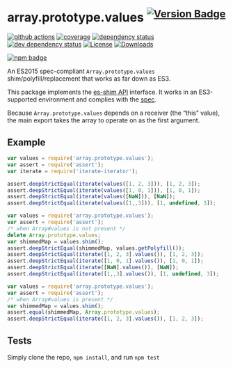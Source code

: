 # array.prototype.values <sup>[![Version Badge][npm-version-svg]][package-url]</sup>

[![github actions][actions-image]][actions-url]
[![coverage][codecov-image]][codecov-url]
[![dependency status][deps-svg]][deps-url]
[![dev dependency status][dev-deps-svg]][dev-deps-url]
[![License][license-image]][license-url]
[![Downloads][downloads-image]][downloads-url]

[![npm badge][npm-badge-png]][package-url]

An ES2015 spec-compliant `Array.prototype.values` shim/polyfill/replacement that works as far down as ES3.

This package implements the [es-shim API](https://github.com/es-shims/api) interface. It works in an ES3-supported environment and complies with the [spec](https://www.ecma-international.org/ecma-262/6.0/).

Because `Array.prototype.values` depends on a receiver (the “this” value), the main export takes the array to operate on as the first argument.

## Example

```js
var values = require('array.prototype.values');
var assert = require('assert');
var iterate = require('iterate-iterator');

assert.deepStrictEqual(iterate(values([1, 2, 3])), [1, 2, 3]);
assert.deepStrictEqual(iterate(values([1, 0, 1])), [1, 0, 1]);
assert.deepStrictEqual(iterate(values([NaN])), [NaN]);
assert.deepStrictEqual(iterate(values([1,,3])), [1, undefined, 3]);
```

```js
var values = require('array.prototype.values');
var assert = require('assert');
/* when Array#values is not present */
delete Array.prototype.values;
var shimmedMap = values.shim();
assert.deepStrictEqual(shimmedMap, values.getPolyfill());
assert.deepStrictEqual(iterate([1, 2, 3].values()), [1, 2, 3]);
assert.deepStrictEqual(iterate([1, 0, 1].values()), [1, 0, 1]);
assert.deepStrictEqual(iterate([NaN].values()), [NaN]);
assert.deepStrictEqual(iterate([1,,3].values()), [1, undefined, 3]);
```

```js
var values = require('array.prototype.values');
var assert = require('assert');
/* when Array#values is present */
var shimmedMap = values.shim();
assert.equal(shimmedMap, Array.prototype.values);
assert.deepStrictEqual(iterate([1, 2, 3].values()), [1, 2, 3]);
```

## Tests
Simply clone the repo, `npm install`, and run `npm test`

[package-url]: https://npmjs.org/package/array.prototype.values
[npm-version-svg]: https://versionbadg.es/es-shims/Array.prototype.values.svg
[deps-svg]: https://david-dm.org/es-shims/Array.prototype.values.svg
[deps-url]: https://david-dm.org/es-shims/Array.prototype.values
[dev-deps-svg]: https://david-dm.org/es-shims/Array.prototype.values/dev-status.svg
[dev-deps-url]: https://david-dm.org/es-shims/Array.prototype.values#info=devDependencies
[npm-badge-png]: https://nodei.co/npm/array.prototype.values.png?downloads=true&stars=true
[license-image]: https://img.shields.io/npm/l/array.prototype.values.svg
[license-url]: LICENSE
[downloads-image]: https://img.shields.io/npm/dm/array.prototype.values.svg
[downloads-url]: https://npm-stat.com/charts.html?package=array.prototype.values
[codecov-image]: https://codecov.io/gh/es-shims/Array.prototype.values/branch/main/graphs/badge.svg
[codecov-url]: https://app.codecov.io/gh/es-shims/Array.prototype.values/
[actions-image]: https://img.shields.io/endpoint?url=https://github-actions-badge-u3jn4tfpocch.runkit.sh/es-shims/Array.prototype.values
[actions-url]: https://github.com/es-shims/Array.prototype.values/actions
